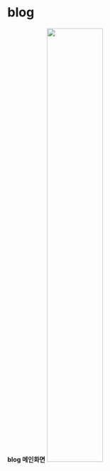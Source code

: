 # blog

<strong>blog 메인화면</strong>
<img src="https://user-images.githubusercontent.com/65752350/101985207-ee5b8380-3cc9-11eb-9e5a-5d649f5f9583.jpg" width="50%"></img>
